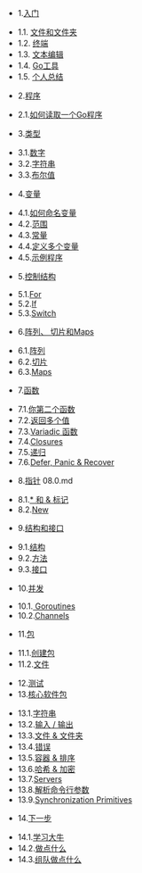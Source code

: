 * 1.[入门](01.0.md)
 - 1.1. [文件和文件夹](01.1.md)
 - 1.2. [终端](01.2.md)
 - 1.3. [文本编辑](01.3.md)
 - 1.4. [Go工具](01.4.md)
 - 1.5. [个人总结](01.-1.md)
* 2.[程序](02.0.md) 
 - 2.1.[如何读取一个Go程序](02.1.md)
* 3.[类型](03.0.md) 
 - 3.1.[数字](03.1.md) 
 - 3.2.[字符串](03.2.md) 
 - 3.3.[布尔值](03.3.md) 
* 4.[变量](04.0.md) 
 - 4.1.[如何命名变量](04.1.md) 
 - 4.2.[范围](04.2.md) 
 - 4.3.[常量](04.3.md) 
 - 4.4.[定义多个变量](04.4.md) 
 - 4.5.[示例程序](04.5.md) 
* 5.[控制结构](05.0.md) 
 - 5.1.[For](05.1.md) 
 - 5.2.[If](05.2.md) 
 - 5.3.[Switch](05.3.md) 
* 6.[阵列、 切片和Maps](06.0.md) 
 - 6.1.[阵列](06.1.md) 
 - 6.2.[切片](06.2.md) 
 - 6.3.[Maps](06.3.md) 
* 7.[函数](07.0.md) 
 - 7.1.[你第二个函数](07.1.md) 
 - 7.2.[返回多个值](07.2.md) 
 - 7.3.[Variadic 函数](07.3.md) 
 - 7.4.[Closures](07.4.md) 
 - 7.5.[递归](07.5.md) 
 - 7.6.[Defer, Panic & Recover](07.6.md) 
* 8.[指针]() 08.0.md
 - 8.1.[* 和 & 标记](08.1.md) 
 - 8.2.[New](08.2.md) 
* 9.[结构和接口](09.0.md) 
 - 9.1.[结构](09.1.md) 
 - 9.2.[方法](09.2.md) 
 - 9.3.[接口](09.3.md) 
* 10.[并发](10.0.md) 
 - 10.1.[ Goroutines](10.1.md) 
 - 10.2.[Channels](10.2.md) 
* 11.[包](11.0.md) 
 - 11.1.[创建包](11.1.md) 
 - 11.2.[文件](11.2.md) 
* 12.[测试](11.0.md) 
* 13.[核心软件包](13.0.md) 
 - 13.1.[字符串](13.1.md) 
 - 13.2.[输入 / 输出](13.2.md) 
 - 13.3.[文件 & 文件夹](13.3.md) 
 - 13.4.[错误](13.4.md) 
 - 13.5.[容器 & 排序](13.5.md) 
 - 13.6.[哈希 & 加密](13.6.md) 
 - 13.7.[Servers](13.7.md) 
 - 13.8.[解析命令行参数](13.8.md) 
 - 13.9.[Synchronization Primitives](13.9.md) 
* 14.[下一步](14.0.md) 
 - 14.1.[学习大牛](14.1.md) 
 - 14.2.[做点什么](14.2.md) 
 - 14.3.[组队做点什么](14.3.md) 
